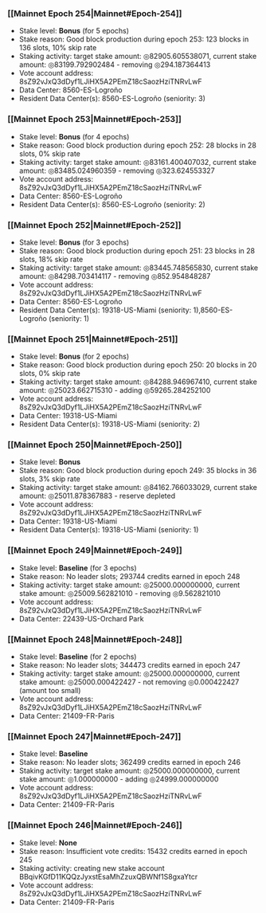 ### [[Mainnet Epoch 254|Mainnet#Epoch-254]]
* Stake level: **Bonus** (for 5 epochs)
* Stake reason: Good block production during epoch 253: 123 blocks in 136 slots, 10% skip rate
* Staking activity: target stake amount: ◎82905.605538071, current stake amount: ◎83199.792902484 - removing ◎294.187364413
* Vote account address: 8sZ92vJxQ3dDyf1LJiHX5A2PEmZ18cSaozHziTNRvLwF
* Data Center: 8560-ES-Logroño
* Resident Data Center(s): 8560-ES-Logroño (seniority: 3)
### [[Mainnet Epoch 253|Mainnet#Epoch-253]]
* Stake level: **Bonus** (for 4 epochs)
* Stake reason: Good block production during epoch 252: 28 blocks in 28 slots, 0% skip rate
* Staking activity: target stake amount: ◎83161.400407032, current stake amount: ◎83485.024960359 - removing ◎323.624553327
* Vote account address: 8sZ92vJxQ3dDyf1LJiHX5A2PEmZ18cSaozHziTNRvLwF
* Data Center: 8560-ES-Logroño
* Resident Data Center(s): 8560-ES-Logroño (seniority: 2)
### [[Mainnet Epoch 252|Mainnet#Epoch-252]]
* Stake level: **Bonus** (for 3 epochs)
* Stake reason: Good block production during epoch 251: 23 blocks in 28 slots, 18% skip rate
* Staking activity: target stake amount: ◎83445.748565830, current stake amount: ◎84298.703414117 - removing ◎852.954848287
* Vote account address: 8sZ92vJxQ3dDyf1LJiHX5A2PEmZ18cSaozHziTNRvLwF
* Data Center: 8560-ES-Logroño
* Resident Data Center(s): 19318-US-Miami (seniority: 1),8560-ES-Logroño (seniority: 1)
### [[Mainnet Epoch 251|Mainnet#Epoch-251]]
* Stake level: **Bonus** (for 2 epochs)
* Stake reason: Good block production during epoch 250: 20 blocks in 20 slots, 0% skip rate
* Staking activity: target stake amount: ◎84288.946967410, current stake amount: ◎25023.662715310 - adding ◎59265.284252100
* Vote account address: 8sZ92vJxQ3dDyf1LJiHX5A2PEmZ18cSaozHziTNRvLwF
* Data Center: 19318-US-Miami
* Resident Data Center(s): 19318-US-Miami (seniority: 2)
### [[Mainnet Epoch 250|Mainnet#Epoch-250]]
* Stake level: **Bonus**
* Stake reason: Good block production during epoch 249: 35 blocks in 36 slots, 3% skip rate
* Staking activity: target stake amount: ◎84162.766033029, current stake amount: ◎25011.878367883 - reserve depleted
* Vote account address: 8sZ92vJxQ3dDyf1LJiHX5A2PEmZ18cSaozHziTNRvLwF
* Data Center: 19318-US-Miami
* Resident Data Center(s): 19318-US-Miami (seniority: 1)
### [[Mainnet Epoch 249|Mainnet#Epoch-249]]
* Stake level: **Baseline** (for 3 epochs)
* Stake reason: No leader slots; 293744 credits earned in epoch 248
* Staking activity: target stake amount: ◎25000.000000000, current stake amount: ◎25009.562821010 - removing ◎9.562821010
* Vote account address: 8sZ92vJxQ3dDyf1LJiHX5A2PEmZ18cSaozHziTNRvLwF
* Data Center: 22439-US-Orchard Park
### [[Mainnet Epoch 248|Mainnet#Epoch-248]]
* Stake level: **Baseline** (for 2 epochs)
* Stake reason: No leader slots; 344473 credits earned in epoch 247
* Staking activity: target stake amount: ◎25000.000000000, current stake amount: ◎25000.000422427 - not removing ◎0.000422427 (amount too small)
* Vote account address: 8sZ92vJxQ3dDyf1LJiHX5A2PEmZ18cSaozHziTNRvLwF
* Data Center: 21409-FR-Paris
### [[Mainnet Epoch 247|Mainnet#Epoch-247]]
* Stake level: **Baseline**
* Stake reason: No leader slots; 362499 credits earned in epoch 246
* Staking activity: target stake amount: ◎25000.000000000, current stake amount: ◎1.000000000 - adding ◎24999.000000000
* Vote account address: 8sZ92vJxQ3dDyf1LJiHX5A2PEmZ18cSaozHziTNRvLwF
* Data Center: 21409-FR-Paris
### [[Mainnet Epoch 246|Mainnet#Epoch-246]]
* Stake level: **None**
* Stake reason: Insufficient vote credits: 15432 credits earned in epoch 245
* Staking activity: creating new stake account BBqivKGfD11KQQzJyxstEsaMhZzuxQBWNf1S8gxaYtcr
* Vote account address: 8sZ92vJxQ3dDyf1LJiHX5A2PEmZ18cSaozHziTNRvLwF
* Data Center: 21409-FR-Paris